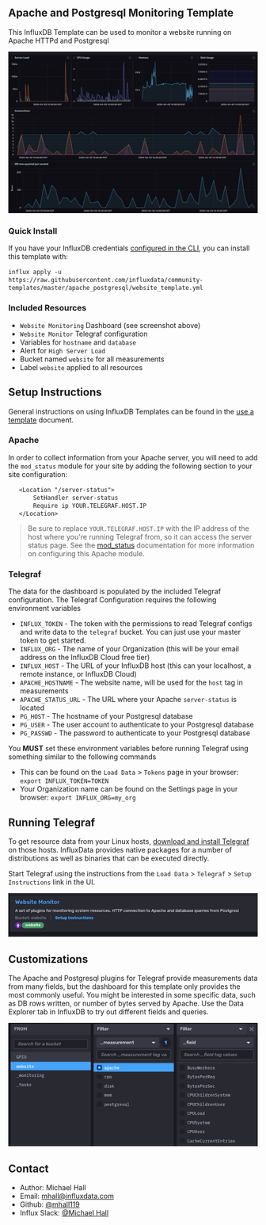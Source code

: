 ## Apache and Postgresql Monitoring Template

This InfluxDB Template can be used to monitor a website running on Apache HTTPd and Postgresql

![Website Monitoring Dashboard Screenshot](img/Dashboard.png)

### Quick Install

If you have your InfluxDB credentials [configured in the CLI](Vhttps://v2.docs.influxdata.com/v2.0/reference/cli/influx/config/), you can install this template with:

```
influx apply -u https://raw.githubusercontent.com/influxdata/community-templates/master/apache_postgresql/website_template.yml
```

### Included Resources

- `Website Monitoring` Dashboard (see screenshot above)
- `Website Monitor` Telegraf configuration
- Variables for `hostname` and `database`
- Alert for `High Server Load`
- Bucket named `website` for all measurements
- Label `website` applied to all resources


## Setup Instructions

General instructions on using InfluxDB Templates can be found in the [use a template](../docs/use_a_template.md) document.

### Apache

In order to collect information from your Apache server, you will need to add the `mod_status` module for your site by adding the following section to your site configuration:

 ```
    <Location "/server-status">
        SetHandler server-status
        Require ip YOUR.TELEGRAF.HOST.IP
    </Location>
```

> Be sure to replace `YOUR.TELEGRAF.HOST.IP` with the IP address of the host where you're running Telegraf from, so it can access the server status page. See the [mod_status](https://httpd.apache.org/docs/2.4/mod/mod_status.html) documentation for more information on configuring this Apache module.

### Telegraf    
  The data for the dashboard is populated by the included Telegraf configuration. The Telegraf Configuration requires the following environment variables
    
  - `INFLUX_TOKEN` - The token with the permissions to read Telegraf configs and write data to the `telegraf` bucket. You can just use your master token to get started.
  - `INFLUX_ORG` - The name of your Organization (this will be your email address on the InfluxDB Cloud free tier)
  - `INFLUX_HOST` - The URL of your InfluxDB host (this can your localhost, a remote instance, or InfluxDB Cloud)
  - `APACHE_HOSTNAME` - The website name, will be used for the `host` tag in measurements
  - `APACHE_STATUS_URL` - The URL where your Apache `server-status` is located
  - `PG_HOST` - The hostname of your Postgresql database
  - `PG_USER` - The user account to authenticate to your Postgresql database
  - `PG_PASSWD` - The password to authenticate to your Postgresql database

  You **MUST** set these environment variables before running Telegraf using something similar to the following commands
    
  - This can be found on the `Load Data` > `Tokens` page in your browser: `export INFLUX_TOKEN=TOKEN`
  - Your Organization name can be found on the Settings page in your browser: `export INFLUX_ORG=my_org`

## Running Telegraf

  To get resource data from your Linux hosts, [download and install Telegraf](https://portal.influxdata.com/downloads/) on those hosts. InfluxData provides native packages for a number of distributions as well as binaries that can be executed directly.

  Start Telegraf using the instructions from the `Load Data` > `Telegraf` > `Setup Instructions` link in the UI.

![Telegraf Setup Instructions](./img/telegraf_instructions.png)

## Customizations

The Apache and Postgresql plugins for Telegraf provide measurements data from many fields, but the dashboard for this template only provides the most commonly useful. You might be interested in some specific data, such as DB rows written, or number of bytes served by Apache. Use the Data Explorer tab in InfluxDB to try out different fields and queries.

![Data Explorer Fields](./img/data_fields.png)

## Contact

- Author: Michael Hall
- Email: mhall@influxdata.com
- Github: [@mhall119](https://github.com/mhall119)
- Influx Slack: [@Michael Hall](https://influxdata.com/slack)